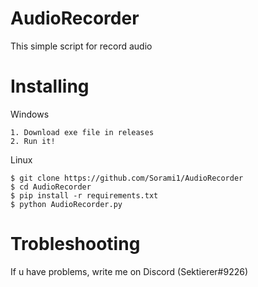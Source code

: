 # AudioRecorder
This simple script for record audio

# Installing
Windows
```
1. Download exe file in releases
2. Run it!
```

Linux
```
$ git clone https://github.com/Sorami1/AudioRecorder
$ cd AudioRecorder
$ pip install -r requirements.txt
$ python AudioRecorder.py
```

# Trobleshooting

If u have problems, write me on Discord (Sektierer#9226)
